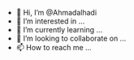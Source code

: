 - 👋 Hi, I’m @Ahmadalhadi
- 👀 I’m interested in ...
- 🌱 I’m currently learning ...
- 💞️ I’m looking to collaborate on ...
- 📫 How to reach me ...

<!---
Ahmadalhadi/Ahmadalhadi is a ✨ special ✨ repository because its `README.md` (this file) appears on your GitHub profile.
You can click the Preview link to take a look at your changes.
--->
